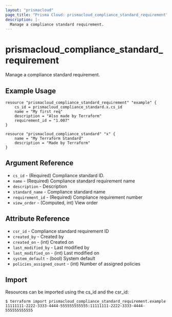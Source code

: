 ```yaml
---
layout: "prismacloud"
page_title: "Prisma Cloud: prismacloud_compliance_standard_requirement"
description: |-
  Manage a compliance standard requirement.
---
```


# prismacloud_compliance_standard_requirement

Manage a compliance standard requirement.

## Example Usage

```hcl
resource "prismacloud_compliance_standard_requirement" "example" {
    cs_id = prismacloud_compliance_standard.x.cs_id
    name = "My first req"
    description = "Also made by Terraform"
    requirement_id = "1.007"
}

resource "prismacloud_compliance_standard" "x" {
    name = "My Terraform Standard"
    description = "Made by Terraform"
}
```

## Argument Reference

* `cs_id` - (Required) Compliance standard ID.
* `name` - (Required) Compliance standard requirement name
* `description` - Description
* `standard_name` - Compliance standard name
* `requirement_id` - (Required) Compliance requirement number
* `view_order` - (Computed, int) View order

## Attribute Reference

* `csr_id` - Compliance standard requirement ID
* `created_by` - Created by
* `created_on` - (int) Created on
* `last_modified_by` - Last modified by
* `last_modified_on` - (int) Last modified on
* `system_default` - (bool) System default
* `policies_assigned_count` - (int) Number of assigned policies

## Import

Resources can be imported using the cs_id and the csr_id:

```
$ terraform import prismacloud_compliance_standard_requirement.example 11111111-2222-3333-4444-555555555555:11111111-2222-3333-4444-555555555555
```
